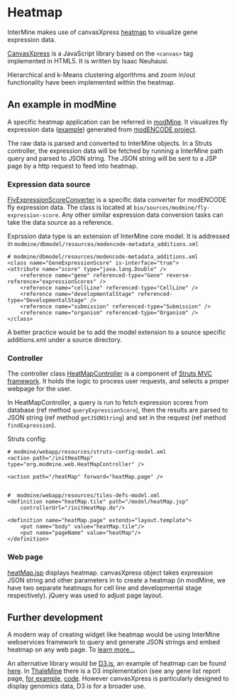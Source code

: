 # Heatmap

InterMine makes use of canvasXpress [heatmap](http://www.canvasxpress.org/api/heatmap_graphs.html) to visualize gene expression data.

[CanvasXpress](http://www.canvasxpress.org/) is a JavaScript library based on the `<canvas>` tag implemented in HTML5. It is written by Isaac Neuhausi.

Hierarchical and k-Means clustering algorithms and zoom in/out functionality have been implemented within the heatmap.

## An example in modMine

A specific heatmap application can be referred in [modMine](http://intermine.modencode.org/). It visualizes fly expression data \([example](http://intermine.modencode.org/query/bagDetails.do?scope=global&bagName=example)\) generated from [modENCODE project](http://www.modencode.org/).

The raw data is parsed and converted to InterMine objects. In a Struts controller, the expression data will be fetched by running a InterMine path query and parsed to JSON string. The JSON string will be sent to a JSP page by a http request to feed into heatmap.

### Expression data source

[FlyExpressionScoreConverter](https://github.com/intermine/intermine/blob/master/bio/sources/modmine/fly-expression-score/main/src/org/intermine/bio/dataconversion/FlyExpressionScoreConverter.java) is a specific data converter for modENCODE fly expression data. The class is located at `bio/sources/modmine/fly-expression-score`. Any other similar expression data conversion tasks can take the data source as a reference.

Exprssion data type is an extension of InterMine core model. It is addressed in `modmine/dbmodel/resources/modencode-metadata_additions.xml`

```markup
# modmine/dbmodel/resources/modencode-metadata_additions.xml
<class name="GeneExpressionScore" is-interface="true">
<attribute name="score" type="java.lang.Double" />
    <reference name="gene" referenced-type="Gene" reverse-reference="expressionScores" />
    <reference name="cellLine" referenced-type="CellLine" />
    <reference name="developmentalStage" referenced-type="DevelopmentalStage" />
    <reference name="submission" referenced-type="Submission" />
    <reference name="organism" referenced-type="Organism" />
</class>
```

A better practice would be to add the model extension to a source specific additions.xml under a source directory.

### Controller

The controller class [HeatMapController](https://github.com/modENCODE-DCC/modmine/blob/master/modmine/webapp/src/org/modmine/web/HeatMapController.java) is a component of [Struts MVC framework](https://struts.apache.org/). It holds the logic to process user requests, and selects a proper webpage for the user.

In HeatMapController, a query is run to fetch expression scores from database \(ref method `queryExpressionScore`\), then the results are parsed to JSON string \(ref method `getJSONString`\) and set in the request \(ref method `findExpression`\).

Struts config:

```markup
# modmine/webapp/resources/struts-config-model.xml 
<action path="/initHeatMap"
type="org.modmine.web.HeatMapController" />

<action path="/heatMap" forward="heatMap.page" />


#  modmine/webapp/resources/tiles-defs-model.xml
<definition name="heatMap.tile" path="/model/heatMap.jsp"
    controllerUrl="/initHeatMap.do"/>

<definition name="heatMap.page" extends="layout.template">
    <put name="body" value="heatMap.tile"/>
    <put name="pageName" value="heatMap"/>
</definition>
```

### Web page

[heatMap.jsp](https://github.com/modENCODE-DCC/modmine/blob/master/modmine/webapp/resources/webapp/model/heatMap.jsp) displays heatmap. canvasXpress object takes expression JSON string and other parameters in to create a heatmap \(in modMine, we have two separate heatmaps for cell line and developmental stage respectively\). jQuery was used to adjust page layout.

## Further development

A modern way of creating widget like heatmap would be using InterMine webservices framework to query and generate JSON strings and embed heatmap on any web page. To [learn more...](http://github.com/intermine/intermine-embedding-examples)

An alternative library would be [D3.js](http://d3js.org/), an example of heatmap can be found [here](https://observablehq.com/@mbostock/electric-usage-2019). In [ThaleMine](https://apps.araport.org/thalemine/begin.do) there is a D3 implementation \(see any gene list report page, [for example](https://apps.araport.org/thalemine/bagDetails.do?scope=all&bagName=Demo+1+-+Sucrose+Transporters+List), [code](https://github.com/intermine/CDN/blob/master/js/intermine/expression/1.0.3/expression.js). However canvasXpress is particularly designed to display genomics data, D3 is for a broader use.
